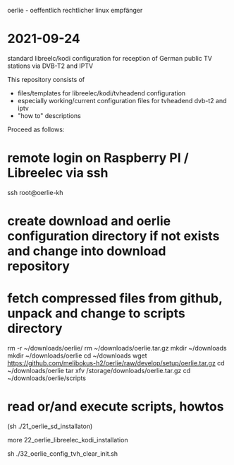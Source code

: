 oerlie - oeffentlich rechtlicher linux empfänger
# 2021-09-24

standard libreelc/kodi configuration for reception of German public TV stations via DVB-T2 and IPTV 

This repository consists of
- files/templates for libreelec/kodi/tvheadend configuration
- especially working/current configuration files for tvheadend dvb-t2 and iptv
- "how to" descriptions


Proceed as follows:

# remote login on Raspberry PI / Libreelec via ssh
ssh root@oerlie-kh

# create download and oerlie configuration directory if not exists and change into download repository
# fetch compressed files from github, unpack and change to scripts directory
rm -r ~/downloads/oerlie/
rm ~/downloads/oerlie.tar.gz
mkdir ~/downloads
mkdir ~/downloads/oerlie
cd ~/downloads
wget https://github.com/melibokus-h2/oerlie/raw/develop/setup/oerlie.tar.gz
cd ~/downloads/oerlie
tar xfv /storage/downloads/oerlie.tar.gz
cd ~/downloads/oerlie/scripts

# read or/and execute scripts, howtos
(sh ./21_oerlie_sd_installaton)

more 22_oerlie_libreelec_kodi_installation

sh ./32_oerlie_config_tvh_clear_init.sh


